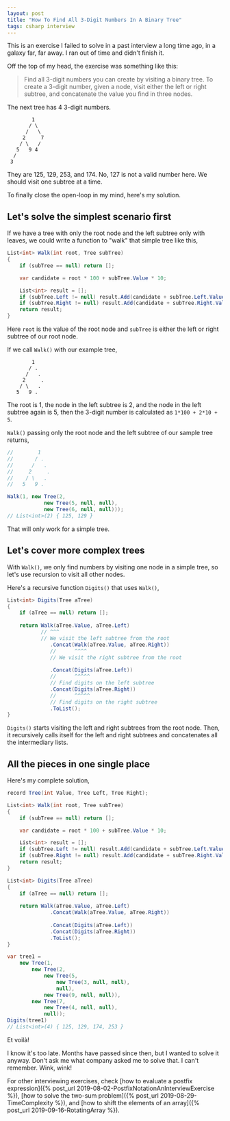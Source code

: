 ```yaml
---
layout: post
title: "How To Find All 3-Digit Numbers In A Binary Tree"
tags: csharp interview
---
```


This is an exercise I failed to solve in a past interview a long time ago, in a galaxy far, far away. I ran out of time and didn't finish it.

Off the top of my head, the exercise was something like this:

> Find all 3-digit numbers you can create by visiting a binary tree. To create a 3-digit number, given a node, visit either the left or right subtree, and concatenate the value you find in three nodes.

The next tree has 4 3-digit numbers.

```
        1
       / \
      /   \
     2     7
    / \   /
   5   9 4
  /
 3
```

They are 125, 129, 253, and 174. No, 127 is not a valid number here. We should visit one subtree at a time.

To finally close the open-loop in my mind, here's my solution.

## Let's solve the simplest scenario first

If we have a tree with only the root node and the left subtree only with leaves, we could write a function to "walk" that simple tree like this,

```csharp
List<int> Walk(int root, Tree subTree)
{
    if (subTree == null) return [];

    var candidate = root * 100 + subTree.Value * 10;

    List<int> result = [];
    if (subTree.Left != null) result.Add(candidate + subTree.Left.Value);
    if (subTree.Right != null) result.Add(candidate + subTree.Right.Value);
    return result;
}
```

Here `root` is the value of the root node and `subTree` is either the left or right subtree of our root node.

If we call `Walk()` with our example tree,

```
        1
       / .
      /   .
     2     .
    / \   .
   5   9 .
```

The root is 1, the node in the left subtree is 2, and the node in the left subtree again is 5, then the 3-digit number is calculated as `1*100 + 2*10 + 5`.

`Walk()` passing only the root node and the left subtree of our sample tree returns,

```csharp
//        1
//       / .
//      /   .
//     2     .
//    / \   .
//   5   9 .

Walk(1, new Tree(2,
            new Tree(5, null, null),
            new Tree(6, null, null)));
// List<int>(2) { 125, 129 }
```

That will only work for a simple tree.

## Let's cover more complex trees

With `Walk()`, we only find numbers by visiting one node in a simple tree, so let's use recursion to visit all other nodes.

Here's a recursive function `Digits()` that uses `Walk()`,

```csharp
List<int> Digits(Tree aTree)
{
    if (aTree == null) return [];
	
    return Walk(aTree.Value, aTree.Left)
           // ^^^
           // We visit the left subtree from the root
              .Concat(Walk(aTree.Value, aTree.Right))
              //      ^^^^
              // We visit the right subtree from the root
			  
              .Concat(Digits(aTree.Left))
              //      ^^^^^
              // Find digits on the left subtree
              .Concat(Digits(aTree.Right))
              //      ^^^^^
              // Find digits on the right subtree
              .ToList();
}
```

`Digits()` starts visiting the left and right subtrees from the root node. Then, it recursively calls itself for the left and right subtrees and concatenates all the intermediary lists.

## All the pieces in one single place

Here's my complete solution,

```csharp
record Tree(int Value, Tree Left, Tree Right);

List<int> Walk(int root, Tree subTree)
{
    if (subTree == null) return [];

    var candidate = root * 100 + subTree.Value * 10;

    List<int> result = [];
    if (subTree.Left != null) result.Add(candidate + subTree.Left.Value);
    if (subTree.Right != null) result.Add(candidate + subTree.Right.Value);
    return result;
}

List<int> Digits(Tree aTree)
{
    if (aTree == null) return [];
	
    return Walk(aTree.Value, aTree.Left)
              .Concat(Walk(aTree.Value, aTree.Right))
			  
              .Concat(Digits(aTree.Left))
              .Concat(Digits(aTree.Right))
              .ToList();
}

var tree1 =
    new Tree(1,
        new Tree(2,
            new Tree(5,
                new Tree(3, null, null),
                null),
            new Tree(9, null, null)),
        new Tree(7,
            new Tree(4, null, null),
            null));
Digits(tree1)
// List<int>(4) { 125, 129, 174, 253 }
```

Et voilà!

I know it's too late. Months have passed since then, but I wanted to solve it anyway. Don't ask me what company asked me to solve that. I can't remember. Wink, wink!

For other interviewing exercises, check [how to evaluate a postfix expression]({% post_url 2019-08-02-PostfixNotationAnInterviewExercise %}), [how to solve the two-sum problem]({% post_url 2019-08-29-TimeComplexity %}), and [how to shift the elements of an array]({% post_url 2019-09-16-RotatingArray %}).
